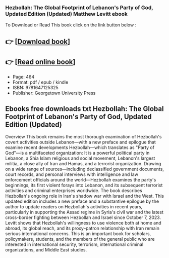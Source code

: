 ### Hezbollah: The Global Footprint of Lebanon's Party of God, Updated Edition (Updated) Matthew Levitt ebook

To Download or Read This book click on the link button below :

## 👉  [**[Download book](http://filesbooks.info/download.php?group=book&from=github.com&id=720503&lnk=1081 "Download book")**]

## 👉  [**[Read online book](http://filesbooks.info/download.php?group=book&from=github.com&id=720503&lnk=1081 "Read online book")**]


* Page: 464
* Format: pdf / epub / kindle
* ISBN: 9781647125325
* Publisher: Georgetown University Press



## Ebooks free downloads txt Hezbollah: The Global Footprint of Lebanon's Party of God, Updated Edition (Updated)


Overview
This book remains the most thorough examination of Hezbollah&#039;s covert activities outside Lebanon—with a new preface and epilogue that examine recent developments Hezbollah—which translates as &quot;Party of God&quot;—is a multifaceted organization: It is a powerful political party in Lebanon, a Shia Islam religious and social movement, Lebanon&#039;s largest militia, a close ally of Iran and Hamas, and a terrorist organization. Drawing on a wide range of sources—including declassified government documents, court records, and personal interviews with intelligence and law enforcement officials around the world—Hezbollah examines the party&#039;s beginnings, its first violent forays into Lebanon, and its subsequent terrorist activities and criminal enterprises worldwide. The book describes Hezbollah&#039;s ongoing role in Iran&#039;s shadow war with Israel and the West. This updated edition includes a new preface and a substantive epilogue by the author to update readers on Hezbollah&#039;s activities in recent years, particularly in supporting the Assad regime in Syria&#039;s civil war and the latest cross-border fighting between Hezbollah and Israel since October 7, 2023. Levitt shows that Hezbollah&#039;s willingness to use violence both at home and abroad, its global reach, and its proxy–patron relationship with Iran remain serious international concerns. This is an important book for scholars, policymakers, students, and the members of the general public who are interested in international security, terrorism, international criminal organizations, and Middle East studies.



